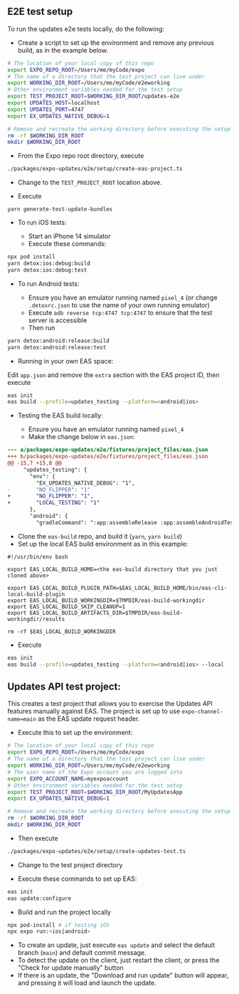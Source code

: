 ## E2E test setup

To run the updates e2e tests locally, do the following:

- Create a script to set up the environment and remove any previous build, as in the example below.

```bash
# The location of your local copy of this repo
export EXPO_REPO_ROOT=/Users/me/myCode/expo
# The name of a directory that the test project can live under
export WORKING_DIR_ROOT=/Users/me/myCode/e2eworking
# Other environment variables needed for the test setup
export TEST_PROJECT_ROOT=$WORKING_DIR_ROOT/updates-e2e
export UPDATES_HOST=localhost
export UPDATES_PORT=4747
export EX_UPDATES_NATIVE_DEBUG=1

# Remove and recreate the working directory before executing the setup
rm -rf $WORKING_DIR_ROOT
mkdir $WORKING_DIR_ROOT
```

- From the Expo repo root directory, execute

```bash
./packages/expo-updates/e2e/setup/create-eas-project.ts
```

- Change to the `TEST_PROJECT_ROOT` location above.

- Execute

```
yarn generate-test-update-bundles
```

- To run iOS tests:

  - Start an iPhone 14 simulator
  - Execute these commands:

```bash
npx pod install
yarn detox:ios:debug:build
yarn detox:ios:debug:test
```

- To run Android tests:

  - Ensure you have an emulator running named `pixel_4` (or change `.detoxrc.json` to use the name of your own running emulator)
  - Execute `adb reverse tcp:4747 tcp:4747` to ensure that the test server is accessible
  - Then run

```bash
yarn detox:android:release:build
yarn detox:android:release:test
```

- Running in your own EAS space:

Edit `app.json` and remove the `extra` section with the EAS project ID, then execute

```bash
eas init
eas build --profile=updates_testing --platform=<android|ios>
```

- Testing the EAS build locally:

  - Ensure you have an emulator running named `pixel_4`
  - Make the change below in `eas.json`:

```diff
--- a/packages/expo-updates/e2e/fixtures/project_files/eas.json
+++ b/packages/expo-updates/e2e/fixtures/project_files/eas.json
@@ -15,7 +15,8 @@
     "updates_testing": {
       "env": {
         "EX_UPDATES_NATIVE_DEBUG": "1",
-        "NO_FLIPPER": "1"
+        "NO_FLIPPER": "1",
+        "LOCAL_TESTING": "1"
       },
       "android": {
         "gradleCommand": ":app:assembleRelease :app:assembleAndroidTest -DtestBuildType=release",
```

  - Clone the `eas-build` repo, and build it (`yarn`, `yarn build`)
  - Set up the local EAS build environment as in this example:

```
#!/usr/bin/env bash

export EAS_LOCAL_BUILD_HOME=<the eas-build directory that you just cloned above>

export EAS_LOCAL_BUILD_PLUGIN_PATH=$EAS_LOCAL_BUILD_HOME/bin/eas-cli-local-build-plugin
export EAS_LOCAL_BUILD_WORKINGDIR=$TMPDIR/eas-build-workingdir
export EAS_LOCAL_BUILD_SKIP_CLEANUP=1
export EAS_LOCAL_BUILD_ARTIFACTS_DIR=$TMPDIR/eas-build-workingdir/results

rm -rf $EAS_LOCAL_BUILD_WORKINGDIR
```

  - Execute

```bash
eas init
eas build --profile=updates_testing --platform=<android|ios> --local
```

## Updates API test project:

This creates a test project that allows you to exercise the Updates API features manually against EAS. The project is set up to use `expo-channel-name=main` as the EAS update request header.

- Execute this to set up the environment:

```bash
# The location of your local copy of this repo
export EXPO_REPO_ROOT=/Users/me/myCode/expo
# The name of a directory that the test project can live under
export WORKING_DIR_ROOT=/Users/me/myCode/e2eworking
# The user name of the Expo account you are logged into
export EXPO_ACCOUNT_NAME=myexpoaccount
# Other environment variables needed for the test setup
export TEST_PROJECT_ROOT=$WORKING_DIR_ROOT/MyUpdatesApp
export EX_UPDATES_NATIVE_DEBUG=1

# Remove and recreate the working directory before executing the setup
rm -rf $WORKING_DIR_ROOT
mkdir $WORKING_DIR_ROOT
```

- Then execute

```bash
./packages/expo-updates/e2e/setup/create-updates-test.ts
```

- Change to the test project directory

- Execute these commands to set up EAS:

```bash
eas init
eas update:configure
```

- Build and run the project locally

```bash
npx pod-install # if testing iOS
npx expo run:<ios|android>
```

- To create an update, just execute `eas update` and select the default branch (`main`) and default commit message.
- To detect the update on the client, just restart the client, or press the "Check for update manually" button
- If there is an update, the "Download and run update" button will appear, and pressing it will load and launch the update.
